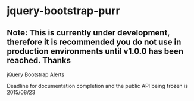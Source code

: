 # jquery-bootstrap-purr

## Note: This is currently under development, therefore it is recommended you do not use in production environments until v1.0.0 has been reached. Thanks

jQuery Bootstrap Alerts

Deadline for documentation completion and the public API being frozen is 2015/08/23